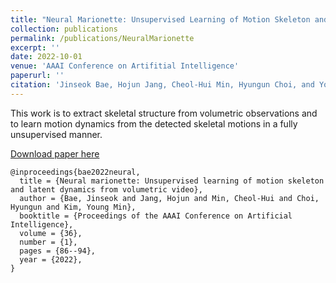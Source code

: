 ```yaml
---
title: "Neural Marionette: Unsupervised Learning of Motion Skeleton and Latent Dynamics from Volumetric Video"
collection: publications
permalink: /publications/NeuralMarionette
excerpt: ''
date: 2022-10-01
venue: 'AAAI Conference on Artifitial Intelligence'
paperurl: ''
citation: 'Jinseok Bae, Hojun Jang, Cheol-Hui Min, Hyungun Choi, and Young Min Kim, in <i>Proceedings of the AAAI Conference on Artificial Intelligence</i>, 2022.'
---
```

This work is to extract skeletal structure from volumetric observations and to learn motion dynamics from the detected skeletal motions in a fully unsupervised manner.

[Download paper here](https://ojs.aaai.org/index.php/AAAI/article/view/19882)

```
@inproceedings{bae2022neural,
  title = {Neural marionette: Unsupervised learning of motion skeleton and latent dynamics from volumetric video},
  author = {Bae, Jinseok and Jang, Hojun and Min, Cheol-Hui and Choi, Hyungun and Kim, Young Min},
  booktitle = {Proceedings of the AAAI Conference on Artificial Intelligence},
  volume = {36},
  number = {1},
  pages = {86--94},
  year = {2022},
}
```
